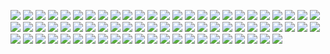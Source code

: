 ![](http://artsmia.github.io/sponsor-logos/3M/3M_Logo_Black.svg)
![](http://artsmia.github.io/sponsor-logos/3M/3M_Logo_CMYK.svg)
![](http://artsmia.github.io/sponsor-logos/Abbot%20Downing/Abbot_Downing_black.svg)
![](http://artsmia.github.io/sponsor-logos/Ameriprise/Ameriprise-12.07-transparent.svg)
![](http://artsmia.github.io/sponsor-logos/Anchor%20Bank/AnchorBank300%20copy.svg)
![](http://artsmia.github.io/sponsor-logos/Bachmans/Bachmans.svg)
![](http://artsmia.github.io/sponsor-logos/Bachmans/Bachmans_reversed.svg)
![](http://artsmia.github.io/sponsor-logos/Best%20Buy/BBY_color_no%20drop_BW.svg)
![](http://artsmia.github.io/sponsor-logos/Cargill/Cargill.svg)
![](http://artsmia.github.io/sponsor-logos/Cities%2097/Cities97B&W.svg)
![](http://artsmia.github.io/sponsor-logos/Delta%20Airlines/Delta_BLACK.svg)
![](http://artsmia.github.io/sponsor-logos/Delta%20Airlines/Delta_logo.svg)
![](http://artsmia.github.io/sponsor-logos/Ford/FFSlogoBIG_white.svg)
![](http://artsmia.github.io/sponsor-logos/Ford/FFSlogoBIGBW.svg)
![](http://artsmia.github.io/sponsor-logos/Ford/FORD_bw.svg)
![](http://artsmia.github.io/sponsor-logos/Ford/FordFreeSunday.svg)
![](http://artsmia.github.io/sponsor-logos/FredricksonByron/refredricksonbyronlogo/FB_Logo-2Color.svg)
![](http://artsmia.github.io/sponsor-logos/FredricksonByron/refredricksonbyronlogo/FB_Logo-BW.svg)
![](http://artsmia.github.io/sponsor-logos/FredricksonByron/refredricksonbyronlogo/FB_Logo-White.svg)
![](http://artsmia.github.io/sponsor-logos/Friends/Friends.svg)
![](http://artsmia.github.io/sponsor-logos/Friends/FriendsLogo-bw.svg)
![](http://artsmia.github.io/sponsor-logos/General%20Mills/GeneralMills_signature.svg)
![](http://artsmia.github.io/sponsor-logos/General%20Mills/GMFoundationLogo-largeG.svg)
![](http://artsmia.github.io/sponsor-logos/General%20Mills/GMFoundationLogoK.svg)
![](http://artsmia.github.io/sponsor-logos/IMLS/IMLS_Logo_2c.ps.svg)
![](http://artsmia.github.io/sponsor-logos/IMLS/IMLS_Logo_Black.ps.svg)
![](http://artsmia.github.io/sponsor-logos/Lock-Ups/Kare11/KARE_11.svg)
![](http://artsmia.github.io/sponsor-logos/Lock-Ups/lock-up.svg)
![](http://artsmia.github.io/sponsor-logos/Medtronic/medtronic.svg)
![](http://artsmia.github.io/sponsor-logos/Medtronic/MedtronicFoundation.svg)
![](http://artsmia.github.io/sponsor-logos/MyTalk/mytalk_blk_CS3.svg)
![](http://artsmia.github.io/sponsor-logos/NEA/NEA_LogoBlack.svg)
![](http://artsmia.github.io/sponsor-logos/NPR/995lockup.svg)
![](http://artsmia.github.io/sponsor-logos/NPR/995lockup_rev.svg)
![](http://artsmia.github.io/sponsor-logos/Rake/rakesotc286.svg)
![](http://artsmia.github.io/sponsor-logos/Rake/rakesotc_white.svg)
![](http://artsmia.github.io/sponsor-logos/Robins-Kaplan/LOGOTHICKBLK.svg)
![](http://artsmia.github.io/sponsor-logos/Sothebys/Sothebys_Logo.svg)
![](http://artsmia.github.io/sponsor-logos/Star%20Tribune/2014/StarTrib_Logo_Hor_blk.svg)
![](http://artsmia.github.io/sponsor-logos/Star%20Tribune/2014/StarTrib_Logo_Hor_Clr.svg)
![](http://artsmia.github.io/sponsor-logos/Star%20Tribune/old/Integrated%20logo.svg)
![](http://artsmia.github.io/sponsor-logos/Star%20Tribune/old/IntegratedLogo-bw.svg)
![](http://artsmia.github.io/sponsor-logos/Star%20Tribune/old/ST%20CORPORATE%2005.svg)
![](http://artsmia.github.io/sponsor-logos/Star%20Tribune/old/Strib.com%20logo%20IntegratedBW1.svg)
![](http://artsmia.github.io/sponsor-logos/Star%20Tribune/old/Strib_dot_com_black%20copy.svg)
![](http://artsmia.github.io/sponsor-logos/Star%20Tribune/old/Stribdotcom%20:black.svg)
![](http://artsmia.github.io/sponsor-logos/Star%20Tribune/old/Stribdotcom%20green:b+w.svg)
![](http://artsmia.github.io/sponsor-logos/Star%20Tribune/old/Stribdotcom:b+w.svg)
![](http://artsmia.github.io/sponsor-logos/StockandBadge/fwdhalfpintfiles/HalfPint-bw_logoƒ.svg)
![](http://artsmia.github.io/sponsor-logos/StockandBadge/fwdhalfpintfiles/HalfPint-lildropsalot.svg)
![](http://artsmia.github.io/sponsor-logos/StockandBadge/fwdhalfpintfiles/Halfpint_logobottle.svg)
![](http://artsmia.github.io/sponsor-logos/StockandBadge/restockandbadgelogos/DOGWOOD-LOGO-Variations.svg)
![](http://artsmia.github.io/sponsor-logos/StockandBadge/restockandbadgelogos/grain_stack_color.svg)
![](http://artsmia.github.io/sponsor-logos/Target/Bullseye_.5_05_CMYK.svg)
![](http://artsmia.github.io/sponsor-logos/Target/BullseyeOnly_02_CMYK%20copy.svg)
![](http://artsmia.github.io/sponsor-logos/Target/Target%20Logo%20b+w.svg)
![](http://artsmia.github.io/sponsor-logos/Target/Target%20Logo(b+w).svg)
![](http://artsmia.github.io/sponsor-logos/Target/Target%20Logo.svg)
![](http://artsmia.github.io/sponsor-logos/Target/Target_K%20copy.svg)
![](http://artsmia.github.io/sponsor-logos/Thrivent/tffl_4c_1_line.svg)
![](http://artsmia.github.io/sponsor-logos/Thrivent/tffl_4c_2_line.svg)
![](http://artsmia.github.io/sponsor-logos/Thrivent/tffl_Black_1_line.svg)
![](http://artsmia.github.io/sponsor-logos/Thrivent/tffl_Black_2_line.svg)
![](http://artsmia.github.io/sponsor-logos/Thrivent/tffl_fnd_k_h_p%20copy.svg)
![](http://artsmia.github.io/sponsor-logos/Thrivent/Thrivent_Lock-up2.svg)
![](http://artsmia.github.io/sponsor-logos/United%20Health%20Group/DEV91314_UnitHealth_lockup.svg)
![](http://artsmia.github.io/sponsor-logos/United%20Health%20Group/DEV91314_UnitHealth_lockup2.svg)
![](http://artsmia.github.io/sponsor-logos/US%20Bank/serving_you_black.svg)
![](http://artsmia.github.io/sponsor-logos/US%20Bank/serving_you_REV.eps.svg)
![](http://artsmia.github.io/sponsor-logos/V&A/V&A_gray.svg)
![](http://artsmia.github.io/sponsor-logos/Wells%20Fargo/WellsFargo_black.svg)
![](http://artsmia.github.io/sponsor-logos/Wells%20Fargo/WellsFargo_reverse.svg)
